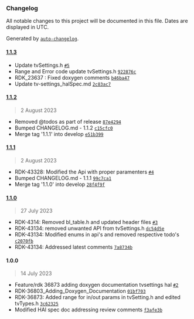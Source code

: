 ### Changelog

All notable changes to this project will be documented in this file. Dates are displayed in UTC.

Generated by [`auto-changelog`](https://github.com/CookPete/auto-changelog).

#### [1.1.3](https://github.com/comcast-sky/rdk-components-hal-tvsettings/compare/1.1.2...1.1.3)

- Update tvSettings.h [`#5`](https://github.com/comcast-sky/rdk-components-hal-tvsettings/pull/5)
- Range and Error code update tvSettings.h [`922876c`](https://github.com/comcast-sky/rdk-components-hal-tvsettings/commit/922876c6e83325c0941f309b8bfc0eb5db46201f)
- RDK_23637 : Fixed doxygen comments [`b46ba47`](https://github.com/comcast-sky/rdk-components-hal-tvsettings/commit/b46ba474afb8a1785c4fef52b5b0c47dfcd015b2)
- Update tv-settings_halSpec.md [`2c83ac7`](https://github.com/comcast-sky/rdk-components-hal-tvsettings/commit/2c83ac73d70638a93cc1fd4f0f96fb926d1dbb0e)

#### [1.1.2](https://github.com/comcast-sky/rdk-components-hal-tvsettings/compare/1.1.1...1.1.2)

> 2 August 2023

- Removed @todos as part of release [`87e4294`](https://github.com/comcast-sky/rdk-components-hal-tvsettings/commit/87e42949b75ba93809b3e8c862f38c5a19a29089)
- Bumped CHANGELOG.md - 1.1.2 [`c15cfc0`](https://github.com/comcast-sky/rdk-components-hal-tvsettings/commit/c15cfc09176537cdbf86d2ed518cb965434d2557)
- Merge tag '1.1.1' into develop [`e51b399`](https://github.com/comcast-sky/rdk-components-hal-tvsettings/commit/e51b399a3ba47d01b60ce824f2db8acb85a3b1bf)

#### [1.1.1](https://github.com/comcast-sky/rdk-components-hal-tvsettings/compare/1.1.0...1.1.1)

> 2 August 2023

- RDK-43328: Modified the Api with proper paramenters [`#4`](https://github.com/comcast-sky/rdk-components-hal-tvsettings/pull/4)
- Bumped CHANGELOG.md - 1.1.1 [`99c7ca1`](https://github.com/comcast-sky/rdk-components-hal-tvsettings/commit/99c7ca1d88ef24a2df1a13a8d0e6f2ea2ab32685)
- Merge tag '1.1.0' into develop [`28f4f9f`](https://github.com/comcast-sky/rdk-components-hal-tvsettings/commit/28f4f9f496229f160823c028c010fcdcbc337c48)

#### [1.1.0](https://github.com/comcast-sky/rdk-components-hal-tvsettings/compare/1.0.0...1.1.0)

> 27 July 2023

- RDK-4314: Removed bl_table.h and updated header files [`#3`](https://github.com/comcast-sky/rdk-components-hal-tvsettings/pull/3)
- RDK-43134: removed unwanted API from tvSettings.h [`dc54d5e`](https://github.com/comcast-sky/rdk-components-hal-tvsettings/commit/dc54d5e4b6ab1468b4a49a560b1ad128c09db7d6)
- RDK-43134: Modified enums in api's and removed respective todo's [`c2070fb`](https://github.com/comcast-sky/rdk-components-hal-tvsettings/commit/c2070fbe4840d0d3072906f408d72e956b2997fa)
- RDK-43134: Addressed latest comments [`7a8734b`](https://github.com/comcast-sky/rdk-components-hal-tvsettings/commit/7a8734b0eaac4d3e67d1fca3a1dc0475d4dc40d6)

#### 1.0.0

> 14 July 2023

- Feature/rdk 36873 adding doxygen documentation tvsettings hal [`#2`](https://github.com/comcast-sky/rdk-components-hal-tvsettings/pull/2)
- RDK-36803_Adding_Doxygen_Documentation [`01bf703`](https://github.com/comcast-sky/rdk-components-hal-tvsettings/commit/01bf703eabe74f598be7a93d442b122cb5493c2f)
- RDK-36873: Added range for in/out params in tvSetting.h and edited tvTypes.h [`3c62325`](https://github.com/comcast-sky/rdk-components-hal-tvsettings/commit/3c62325bdc1f0d61d9ecaa84bd0b536806c6de9e)
- Modified HAl spec doc addressing review comments [`f3afe3b`](https://github.com/comcast-sky/rdk-components-hal-tvsettings/commit/f3afe3b8222cfdca5451b738459588370d8fdcea)
